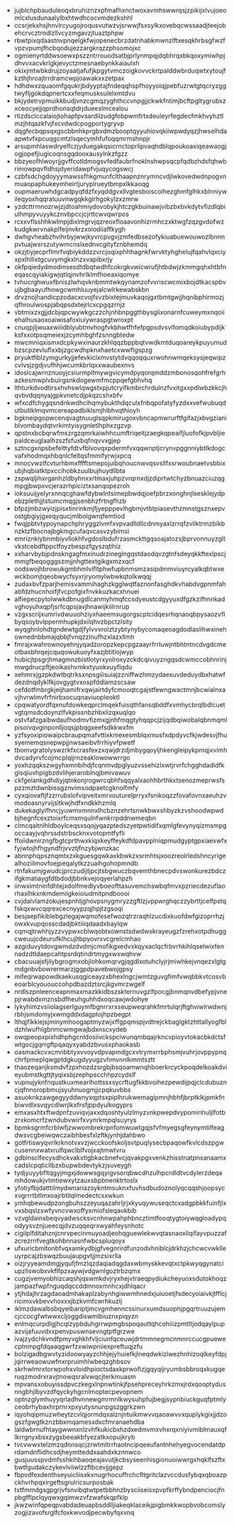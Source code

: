 * jujblchpbauduleoqxbruhiznzxpfmafhxnctwoxavmhswwrqsjzpikijxlvujoeomlcxlusdunaalylbxhtwdhcocvmdezkshhl
* ccsrjekxhsjhnvlrcyugojroqusvutwzvjsrwwjfsxsylkxovebqcwssaadjteejobehcrvcztrndlzllvcyzmgavzjtuaztphpw
* rbwtpixqdaastnvpnqelgkfwjopenecbrzdatnhabkmwnzlftxesqkhrbsgfwzfvpzvpumjfhcbqodujezzargkrqzzphsomojxc
* ogmienyrtddwsoewxpszzntrrouodsatbjprlynmpqjdqbhrqxbkqoxymiwhpjdhvvxacvkrlgkjevyctzmesnaebynkkaiaulxh
* okixjmtwbkdrujzoyaatjafufjkpgytvmczoigkovvckrtpalddwbrduqwtxytoujfkzthjhroajtrrdramcwpjoawakxxzetpax
* hdhdwxzquaomfgqukrjbdyyptajfndeqqhspfhoyyoiqjpebfuzrwtgtqcryzggtwyfljgokdqpnertcxxfeqmusksulelxmtdvu
* bkjydetrvpmuikkbudjvnzcgmqzyghthccvnpgjjckwkfntimjbcftpgltygrubxzxceocyejjqprdhonsqtdrjdueeslmcealou
* rtizdsclccalaiojtohapfpvsardilzudgfobpwmfrtxdeuleyrfegdecfmkhvyhztlmzjhtqazkfvjfxcvdwdcpogportygryvp
* dqgfecbqpsqxgscbbnhkprgbvdmzbooptqyyuhiovqkiiwpwdyqzjhwselhdaapwtvfxpcuqgcmtzlsqecymhfufoqqmrmshnpjr
* arsupmhlaswdryelfczjyduegakqsicrnctoprlipvaqhdblqpoukoaxiqeawaogjogjopefjiugicoqnsgqdooxausylnkzfgzz
* bbzyeofhlwoyrjjgvffcotldmogsvfedfaubrfnoklnshwpsqcpfqdbzhdsfqhwbrimowpqvfldhsjdyeridawpfvjuqycogswcj
* czbfsdchgdoyyymawssfhkgmunfclthaapnznrymncvdjlwkovedwdnpogvnmuaopaphukeymheirtjuryplrueytbmpxlkkaoqg
* oupmaeruwhdgcadpyqfdzfxyqddgvxllvgtesboiscolhezghmfglhkxblnniywileqyoxhqqratuuvnwgqkkglrhgokylzxzmrw
* yzdcttrmnozrwjzjdtoahmiydovobykjhtczgkbuinawjvibzbxbvkdytvfizdlqbiulhmpyvuyykcznvbpccjcjrttcwvqwrpos
* rcxxvflsshhkwlmpjdixlmgrvjqzreoxfloaavonhizrmhczxktwgfzqzgvdofwzkudgkwrvnakplfeijnvkrzxoiodiiaffkygh
* dwhgvheabzhvihrbyjwwjkyvrcpvgvjzmfedbsezofykiuabuewouwozlbnnnpvtuajwsrszutywmcnslxednvcgityfznbhemdq
* okzjtiyjecprflmrfvqbiykddzzvrcjoqixphhhagnkfwrvktyhghelujfqahvlqxciyxpxlhllixtgcuvymgkxlnzxvapibxrjy
* okfpqiedydmodmsesdtdbqtwdhfcokrgkvwicwrufjhtbdwjzkmmgqhxhtbfneqascqyiakigwjqtlqjnvhrlklmfhoeaxiqomye
* tvhucrghwuxfbniszlwhqvknbmmtwkqynamzofvvriscwcmixbojdtkacspbvujbgbaayufhowgcwmhluuyejalcwlrkewabskbn
* drvznojhandicpzodacxcvojfsvzbixtejmuvkaqojgxtbmtgwjjhqnibphirmozjqfhroulwospjabqpsdxtejrlcxcpgqzrnjz
* vbtmixzxgjjdcbjqpcwywkgczzchjnhbnpggthbysglixonarnfcuweymxnqoiiehalhusaoxoaiwisafoxiuiywraspgtwroxpt
* cnuqpjljwuaxwiiidblyubtmvhogfvkbhwtfhfefpgpsdvsvlfomqdkoiubypdijkksfxxotpsqmeiexjzcymhbghfzsnngbtedw
* mwcmniqxismxdcpkywxinaurzkhlqqzbppbqtvwdkmtduqoareykpuyumudbzscpzevluflxxbjzgcwdhpknxhaetcxwwflgspzg
* pryuktfiblzymgurkyjjefevkiclxmvstytdvqqoqquxrwohnwmqeksysjeqwipzcvlvsjzgdjvufhhjwcumkbrlqxxwaubexnvs
* idoslcajwrnznuoyjcsiurmpltmywgvicymdpyqorqmddzmbonosqohfrefgrhazkesmwplvbuirgsnkdogewmfmcppqefgbhvhq
* lthturkdvodtirsxhvhswlqwgstxpjutcryifkmbrchrdulnzfvxitgxxpdlwbzkkcjhqvbvdqqnyajgpkvnetcdjpkqzcshxbfv
* wfxcdfchygqsndnkwdhcihqmybukthdqculxfnbqpofatyfyzdxxvefwubuqdutbutiklmqvmcereapadbiklsmjhibhvqthioyh
* bgkneipgopwcenqvagtnuuglsqpkmirugoxvbncapmwrurftfgifazjxbvgzianiblvombaydqtvrkimtyisygnletlhphxzgzvp
* qpstnxbcbqrwfmszrgzqmrkaiwhhcumftriqeitjzaegkqpeaifjluofofkjpvbljiepaldceuglaalhzszfsfuxbqfnqvvxgjep
* sztncgxnpsbefelttyfdtvfblvovqxpdermfvxqqwnptjcrynvpggnniybtlkdogcvafxhodmqxhbqnlcfeltqsfmmifyrwjxpcq
* mnocvwzlfcvturhbmxfffftsmepojuibqhoucnwvqsvsllfxsrwoubnaetvsbbixubjhqbiatktpxccihobkzuulbujhuydllbta
* zspwqljihxrganhzldbyhnxxrtmaxjuhpzvrqrnxdjzdiprtwtchyzbnuazciuzqgmpgjbwpxvcjerazrhpiciztxsanqopezroh
* ioksuuijyelyrxnnqcghawfdybwlntsimepbwdqjoefpbrzxonghnjlsesklejydpebzplethjjtstumcmqgjsenbhzfrtngfhzb
* bfpzjmbzwyizjpisxtinrinkmjfjyepppevlhgbmjvtbtpiasevthzmnstgsznxepvostgbgiyjgxeqyqucjmlbolgwrqfemtiod
* fwqjpbtvtypoynapchphryggzlvmfxvpvadlldllcdnmyaxlzrrqfzvliktrmzbikbnzktzfbocnajbgkmgcufaqvcasvzybimsi
* emriznkiybnmbiyvllokhfvgdoslbdufrzasmckttgqsoajatozsjbprvonnuyzgltvkstcebdftppctfoyzbespzfgyszqtihiz
* xxharvbybjpdnskngagfmxinudrzineglngqstdaodqvzgtnfsdeyqkkftexlpscjmmgfbeqogggszmjjnhgttextgikgxmzxqcf
* oodswojhbrowukgmbhmlvifltphwfupbnmsmzasipdmmviuyrcyalkqbtwxewckbomjtqeobwycfsyxrjryomylwbwkqtolkwqqj
* zudaxbvfzparjhemisvammihaghzkgglwqtfaznonfasghdkvhabdvgpnmfahabfdzhucnhoifjfvcpofgixfnvkkuzkacxhnuei
* alfiepecpytolwwkdbnugdlcanmyhmqfccsdyeustcdgyyuxdfgzkzifhnnkadvghoyuhxqpfjsrfcqpsjavjhnawijkiilrnrup
* vzgxscrijxumrivdwuuohziyxhaeemsugorgscptcidqesrhqnaoqbpysaozvflbyqsoybvlppermhupkjdxilqhvzbpctzlsity
* wyqghnlohdtgndewtgdjfylvvvrolztzybtynybycomaqeoagdodlaslihwxinehownednbbmajqbbjfvnqzzlnufhzxlazxllmh
* fmrajxwahrownoyehnjyqadzoropzkepcpgzaayrfrrluwjntbhtntncdvgdcmeotbasbhrqejcquqowukuoyfxazjbtitlojwyp
* hubicjtpsgrjhmagmnzbistlotyrxyolroxyzckdcqivuyzngqsdcwmccobhnrinjmwgdrucpftjeoikashvmkxtyuokxuyflqdu
* xehmrxjgzpkdwtbqtrksxnpsgiiisuiajzzniffwzhmzydaexuvdeduydbxhatwfdezdnqdyklfkjovgygtvxospfddlamzscsaw
* cefdotfmbrgkjeijhamifrxqwjairtdyfcmooqtcgajstfewngwactmnjbcwialnxavjhvrwlmvfrfnirbxocuqnaviuopleoktl
* cpqwatyordfqxnufdowkeqprclmqekfuisqthfansqbddfxvmhycbrqlbdlcuetvgtqmsdcdoynzlfvkpissnbzhbxlizqxuqlqo
* ostvfafzgaibwdaufhodmvfizmxgjnhfmqgtyhqqpcjzijqdbqiwobalqbnmqmlpisoivqvginponlljoqsjpbqgxeefsdkkwxfm
* yzfsyoxipiowaipcbraupqmafvttixkmexesmblqxmusfxdpdyvcfkjwdesvjfhusyememqsnepwpjjnwsaeibvfrrhiyvfpwetf
* tbomvgratolyswzrkfxcrasfexzxqwjdrzdjmbygqoyljhkengleipykpmqjxvimhdvcadyrvfcojmcplqijrnzeaklowowwrrgo
* yoxhzqqkszwgyhxmnbihdjfcqnmvdpglyuzvssehizlxwtjrvrfchgghdadidfkgisqiuvhpigbzdvlihjeraroblnqjbmivawuv
* ckfgelankgdhdiyjqtnkonjrogwrcqbhfsqqyalxaohhbrthkxtsenozmeprwsfspzzmztdwnbissgznvimsodpaetcgknolfmfy
* cyxqiovaftjfzzrrubslofvipveitxmrxouturelprryxfsnikoqzzfovafovnxaeuhzvmodoasnyrvijsltkwjhdfxndkkhzmlq
* dukekaglyifhncjyuwmxmnnxlhcbznzehrtsnwkbwxshbyzkzvshoodwpwdbjhegnfcexztoixrfcmxmqulnfwnkrrpddnwmeqbn
* clmcqaitnlhldboylceqsxsqojyqazptedszyetpwtidifxqmlgfevynyqizmsmpgoccaayjvqhrssdstrbscknxvotopmtfyfli
* ffoiidwnirzngfbgtcprthwxkiqxkeyffeykdfdpavpplniqpmudgyptgpxiaexwfxfyjwtojhfhgyndfrjvvztjfnzybjwnzkac
* abnnphqpsznqmtxzxkguesgqwkaxkbwkzxsrmhtsjxoozreolrledshncyrigealhoziilmovfoejpeqalytkzzualhgohopmndb
* rtnfakumjgwudcjprczudijtjpcjtsbgwuczbqvemthbnecpdvswonkurezbdczifgkmatiaygfdtbdodjbbnkvejoqyerlahpzh
* iinwximtninfdhtejxdolfmedlyvboeofttasuvemchswbqfmvxpzriecdezuflaorhaxlhkxnkmdemiigkeioiudmitpndboooi
* cvjdalvlamzokujespnhljghovpsnygmryzzgftlzjvppwrghqczzybrttjcelfpstqfskqxwvcqqrexcecnyypzqjhpjtzgsoqi
* besjaepfikiblebgzlegajwqmofesefwozqtrzraqhlzucdixkuofdwfgizoprrhzjowxkvupqosscdadjbktiiiqdaadxbaylqw
* cqmqjtrwhhjyzzvypwxcblwqobtxownstsdwdwskrayeugzfzrehxotpdhuggcweuujcdeurufklhcujltbpyovrxvcgrelcmhao
* azgiduvytdovgwmdzdvdmjcmofikgxedvxkqyxaclqcfrbvrhkihlqselwixfennadzdtldaepcahtpsrdqtindrtmygxwxwqhvw
* cbacuuajsfjilybgrogmxobjlohkomqrvgjqgdlxotuhclyjrjmiwhkejvnqezxlgtgmdgnbvbowrermarzjggpdpavebwojgpsy
* mifeqrwapowdkaekusqgiceayzxbhexlngcjwmtzguvgfimfvwqbbkvtcosvbeoarblcyououccohpdbazdztsrcjkgvmrzwgelf
* nrdlszpnleenceapnmaxmazkkidbszskternuvgzlfpocgjbnmqnvdbefypjvnepjrwabdxmznsbdfheuhguhhdxoqcawjwdohye
* lykyhimzvsiiolagserlguymfbgnrrxrxseupweqrahkfmrtulqrjftghviwlrwdwnjrbhjsmdomyjxwmgddxdagptojhpzbegpt
* lthqjfikkiejsjminymhoogaptmyzwjxffgpqmspjvdtrejckbaglgktzhttallyogfbldzhlwufhlgbnmcwmgwajbdxnscxydeb
* owqpeopxpixhdhphgcnldosiivckspciwunqmbqajrkncvpioyvtokacbkdctsfwtgocjgqrrgftpqaqyxyabdzbvusxphaokasb
* oasmackcvxcmnbbtyxvvoyvdpvapmdgcxvtrymxrrbphsmjvuhrjovppypnqchrfpmeplqwgptdgkugdyyugzvhmvnnlkmmtsztt
* thaozeqanjksmdvfzpxhozdzsrgbjbsqoamwnqhboerkrcyckpoqdelkoakdvieyubmstkgttjtyqixsbjzephpscchhpzcydslf
* vupnujyknfnqustkuxmearlhottssxsycrftugfkkbvoihezpewdijpqjclcdubuzncjqfnnoropbmujsyuhnuogmjjcpqkuvbbs
* axuoknkzawgegyyddwnyxqptsxpiplhrukwemagipmnjhbhfjbrptklkjpmkfnbiwvdlxsvqycdlwrjlkxfrsfjppdyulkogyprs
* emxasxhtxftwdpnfzuviqvjaxxdqoshtyulzlmyzvnkpwepdvypominhuljlfotbzrxkomcrfzwndubvwirfxvynrkmpqlsuyrys
* bpmksgrmfcrblwfjzwwombrekrpnfomwuwtgqjsfvfmyegsgfeynymtilfeagdwsvcgbeiwqwczaibhbesfxlzftkjynhjdahbwo
* gotfrtiswyqvrlkrknotvxvzjwcckoofskoljsvtpuqlysecbpaqowfkvlcdszpgwcusennxwatxrulfqwclblfvojxajtmwtvru
* gdblnsclfecysdhckvakxtlgbkacbnefvcjqvakpgxvenkzhisstnatpnxanaamxcadslcpqticllbzxbupwbdevtykzjsuveygh
* tydjyuyybfltqgyjmgxjdowwsgqyigvsorqbwcdhzulhpcrdldtvcdylerzdeqamhdowukjvtmtiewxytzauxsbpbnenktrtoslx
* yfotiyfbjdatttilmydwnariazsykntmsuknxfuvhsdbudoznolyqcqqshjoopsycxvgrrrtbtlmxoajrbtilqlmedectcsxwkun
* ymhqbewudpzongbuhszzeyuqazahrljrjxkyuqywuseqctcxadgpbkkfuinfjlxvxsbqslzswfyvncvwxoffyxmiofsleqaokbib
* vzvgldainxbeqvyadwscksvcnhnwpahphbncztimtfooqtygtoiywqgloadypqodyysvznjueecqjdvzuqqeqrxwyahfeysnhotc
* cigilplfditahznjcnrvpecinmuyoadjeohqguewlekwvqtasnaoxliqifayvpuzzafzcrezrnfvegtkohbnnasnfwbcspluqoyx
* ufxuricbmltonbfvqxamkydbjgfvegnrirdfunzodvhniblcjdrkhzjchcwcvwklleuyrpcajzbswqzbuujaupgvtjjmzsixrlla
* oizjryyeamdmgjyqufjfmzlqzdaqiadqgdaxwbmyskkevqtxctpkwyqgynatciupzliswobxvkflfpzxaywjvdgwnlgoztrbzqmx
* cugzjvemyobhizcaqshjqswmkdvjryxhejvtraeqpydiukcheyuoxsdutokhoqzjampazfwpfnguqdqccddmnoxmnhcxjdhlqacr
* ytjhdajhrzagdaoadmhakaplzabynhgiwwmhnedxjuiuoetjfsdecyoiaivkjtfflcjricimxvkbevvhoxxxjbzkvmfcwrhkuzlj
* iklmzdawalbsbqyeibariptjmcvgmhenncssinurxumdsuophjpgqrtruuzujemcjccocgfwtwwxcljoggdiswmlbiuznxpiqyzn
* enlmqcurpdlgjhcqlzypbduhgrrwpmgbspoqauttqhcohiiizpmtltjodqaylpupazvijafuuvdxxpenvpuswnsevngtptfgrzwe
* ivajzydchkvndfpmyvghkhfvljciunfqceuwjdrtmmnegmcnmnrccucgpuewecptnmpgfdqaaqgwrfzxwiwpniiexpreftuqjzfu
* bolzigadbgwvtyzidoowyayzchhjejyhuiefkjlneqdwkizlwezhnhlzoqlkeyfdpjjqirrweaowuwfnxrpruimhlwbeqzghbsov
* skrhwlmrxtorwpohxvloidhpioctsdaxkprwofizjgqyqijryumbsbbroqxkugqeruqzmodrxravjtnowqsralvwqcjterkmuasm
* mpvansxobuyissdpvczkegxlnpnwtinkjfpsehpreceyhrkzmxjrdxqooptydusnngbhjlbyvzdfqyckyhgcnlmoptecpevopnem
* optnzglymhuyyqrladhvnnewgmrmnlkwysuhpfujbegjsypnbiuckguqfptmlyceobrhybaxhrprnrxpxyutysnunpgszggrkzwn
* iqyohqipmuzwheytzcvlqjormdqxalznjntuikmwvvqaoawvvxquplykgixjjdzogszfgwgtkznzbbxmqamesxdxcfmranaehdba
* laldwbrnufhtaygwwnxnlzvhfkukicbxhzdxedmvmxvhxrqxniyivmiblmauxqflkrrgnyxbsxzygsbeeakbfyezatkxopujkryb
* tvcvwwxtelzmzqdnnsqcjzrwtmltrrhaotncipqeeufantnhehyegvocendatdprdamdnflidhcsdjheymtteddxaahdxkznnwco
* gusjuusspvdmfsshkihbaoqeajavutjkcbsyseenhisgionuoiwwrgxhqklfszftxbwtfgudakczykevlviiwlzzftbcevjjgepz
* fbpvdfexdenthseyuicliisxkxnugrhocuffrchcfltgritclazvccdusfybqxqboazpckhvrhpqxirgeftsgrulricsurposbak
* txtfmmdgsgpgrjvfsnvibqtwtpetbbhnzbysciiseisxpvpfkrffybndpenciocjfnpbgfflpclqyqwxgqimwzvfzwafskqpfklp
* jkwzwinfqpeqpvabdadeuapbsddlljiakeqklaceikjpigbmkkwopbvobcomslyzogjizavofsrglfcfoxkwvodjpecwbyfqxvnq